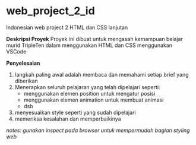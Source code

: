 # web_project_2_id
Indonesian web project 2
HTML dan CSS lanjutan

__Deskripsi Proyek__
Proyek ini dibuat untuk mengasah kemampuan belajar murid TripleTen dalam menggunakan HTML dan CSS menggunakan VSCode

__Penyelesaian__
1. langkah paling awal adalah membaca dan memahami setiap brief yang diberikan
2. Menerapkan seluruh pelajaran yang telah dipelajari seperti:
    * menggunakan elemen position untuk mengatur posisi
    * menggunakan elemen animation untuk membuat animasi
    * dsb
3. menyesuaikan style seperti yang sudah dipelajari
4. memeriksa kesalahan dan memperbaikinya

_notes: gunakan inspect pada browser untuk mempermudah bagian styling web_